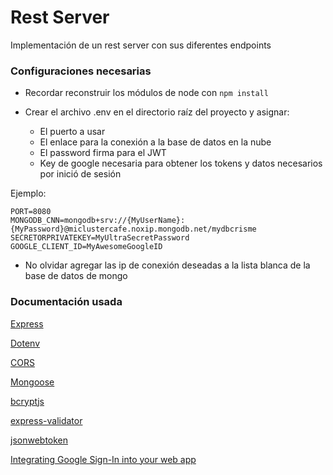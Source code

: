 # **Rest Server**

Implementación de un rest server con sus diferentes endpoints

### **Configuraciones necesarias**

* Recordar reconstruir los módulos de node con ``` npm install ```

* Crear el archivo .env en el directorio raíz del proyecto y asignar:
    * El puerto a usar
    * El enlace para la conexión a la base de datos en la nube
    * El password firma para el JWT
    * Key de google necesaria para obtener los tokens y datos necesarios por inició de sesión

Ejemplo:
```
PORT=8080
MONGODB_CNN=mongodb+srv://{MyUserName}:{MyPassword}@miclustercafe.noxip.mongodb.net/mydbcrisme
SECRETORPRIVATEKEY=MyUltraSecretPassword
GOOGLE_CLIENT_ID=MyAwesomeGoogleID
```

* No olvidar agregar las ip de conexión deseadas a la lista blanca de la base de datos de mongo

### **Documentación usada**

[Express](https://www.npmjs.com/package/express)

[Dotenv](https://www.npmjs.com/package/dotenv)

[CORS](https://www.npmjs.com/package/cors)

[Mongoose](https://mongoosejs.com/)

[bcryptjs](https://www.npmjs.com/package/bcryptjs)

[express-validator](https://www.npmjs.com/package/express-validator)

[jsonwebtoken](https://www.npmjs.com/package/jsonwebtoken)

[Integrating Google Sign-In into your web app](https://developers.google.com/identity/sign-in/web/sign-in)

